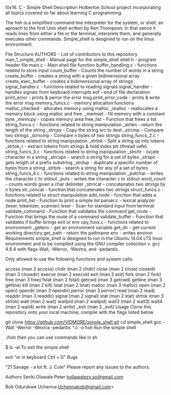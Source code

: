 I0x16. C - Simple Shell
Description
Holberton School project incorporating all topics covered so far about learning C programming.

The hsh is a simplified command line interpreter for the system, or shell, an aproach to the first Unix shell written by Ken Thompson. In that sence it reads lines from either a file or the terminal, interprets them, and generally executes other commands. Simple_shell is desgined to run on the linux environment.

File Structure
AUTHORS - List of contributors to this repository
man_1_simple_shell - Manual page for the simple_shell
shell.h - program header file
main.c - Main shell file function
buffer_handling.c - functions related to store input
count_buffer - Counts the number of words in a string
create_buffer - creates a string with a given bidimensional array
create_exec_buffer - creates a bidimensional array of strings
signal_handler.c - functions related to reading signals
signal_handler - handles signals from keyboard interrupts
eof - end of file declaration
print_error - prints & perror the error msg
print_error_code - prints & write the error msg
memory_funcs.c - memory allocation functions
malloc_checked - allocates memory using malloc
_realloc - reallocates a memory block using malloc and free.
_memset - fill memory with a constant byte
_memcpy - copies memory area
free_list - Function that frees a list
string_funcs.c - functions related to string manipulation
_strlen - return the length of the string
_strcpy - Copy the string src to dest
_strcmp - Compare two strings
_strncmp - Compare n bytes of two strings
string_funcs_2.c - functions related to string manipulation
_strtok - Split a string up into tokens
_strtok_r - extract tokens from strings & hold index ptr (thread safe).
string_funcs_3.c - functions related to string manipulation
_strchr - locate character in a string
_strcspn - search a string for a set of bytes
_strspn - gets length of a prefix substring
_strdup - duplicate a specific number of bytes from a string
_strbrk - search a string for any of a set of bytes
string_funcs_4.c - functions related to string manipulation
_putchar - writes the character c to stdout
_puts - writes the character c to stdout
word_count - counts words given a char delimiter
_strncat - concatenates two strings by n bytes
str_concat - function that concatenates two strings
struct_funcs.c - functions related to struct manipulation
add_node - function that adds a node
print_list - Function to print a simple list
parser.c - lexical analyzer (lexer, tokenizer, scanner)
lexer - Scan for standard input from terminal
validate_command - Function that validates the command
get_route - Function that brings the route of a command
validate_buffer - Function that validates if buffer brings exit or env
cpy_funs.c - functions related to environment
_getenv - get an environment variable
get_dir - get current working directory
get_path - return the pathname
env - writes environ
Requirements
simple_shell is designed to run in the Ubuntu 14.04 LTS linux environment and to be compiled using the GNU compiler collection v. gcc 4.8.4 with flags-Wall, -Werror, -Wextra, and -pedantic.

Only allowed to use the following functions and system calls:

access (man 2 access)
chdir (man 2 chdir)
close (man 2 close)
closedir (man 3 closedir)
execve (man 2 execve)
exit (man 3 exit)
fork (man 2 fork)
free (man 3 free)
fstat (man 2 fstat)
getcwd (man 3 getcwd)
getline (man 3 getline)
kill (man 2 kill)
lstat (man 2 lstat)
malloc (man 3 malloc)
open (man 2 open)
opendir (man 3 opendir)
perror (man 3 perror)
read (man 2 read)
readdir (man 3 readdir)
signal (man 2 signal)
stat (man 2 stat)
strtok (man 3 strtok)
wait (man 2 wait)
waitpid (man 2 waitpid)
wait3 (man 2 wait3)
wait4 (man 2 wait4)
write (man 2 write)
_exit (man 2 _exit)
Usage
Clone this repository onto your local machine, compile with the flags listed below

git clone https://github.com/VIDMORE/simple_shell.git
cd simple_shell
gcc -Wall -Werror -Wextra -pedantic *.c -o hsh
Run the simple shell

./hsh
then you can use commands like in sh

$ ls -al
To exit the simple shell

exit
"or in keyboard Ctrl + D"
Bugs


"21 Savage - a lot ft. J. Cole" Please report any issues to the authors.

Authors
Seriki Olawale Peter <hollawalezy.so@gmail.com>

Bob Odurukwe Uchenna <Uchennabob@gmail.com>>

